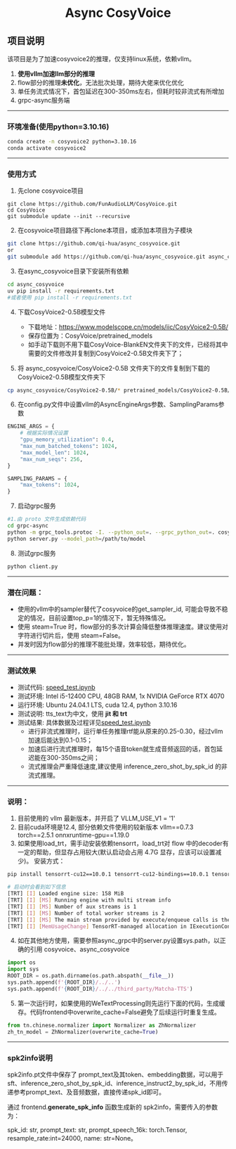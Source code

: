 <div align="center">

# Async CosyVoice
</div>

## 项目说明

该项目是为了加速cosyvoice2的推理，仅支持linux系统，依赖vllm。
1. **使用vllm加速llm部分的推理**
2. flow部分的推理**未优化**，无法批次处理，期待大佬来优化优化
3. 单任务流式情况下，首包延迟在300-350ms左右，但耗时较非流式有所增加
4. grpc-async服务端

---
### 环境准备(使用python=3.10.16)
```bash
conda create -n cosyvoice2 python=3.10.16
conda activate cosyvoice2
```

---
### 使用方式

1. 先clone cosyvoice项目
````
git clone https://github.com/FunAudioLLM/CosyVoice.git
cd CosyVoice
git submodule update --init --recursive
````

2. 在cosyvoice项目路径下再clone本项目，或添加本项目为子模块
```bash
git clone https://github.com/qi-hua/async_cosyvoice.git
or
git submodule add https://github.com/qi-hua/async_cosyvoice.git async_cosyvoice
```

3. 在async_cosyvoice目录下安装所有依赖
```bash
cd async_cosyvoice
uv pip install -r requirements.txt
#或者使用 pip install -r requirements.txt
```

4. 下载CosyVoice2-0.5B模型文件 

    - 下载地址：https://www.modelscope.cn/models/iic/CosyVoice2-0.5B/
    - 保存位置为：CosyVoice/pretrained_models
    - 如手动下载则不用下载CosyVoice-BlankEN文件夹下的文件，已经将其中需要的文件修改并复制到CosyVoice2-0.5B文件夹下了；

5. 将 async_cosyvoice/CosyVoice2-0.5B 文件夹下的文件复制到下载的CosyVoice2-0.5B模型文件夹下
```bash
cp async_cosyvoice/CosyVoice2-0.5B/* pretrained_models/CosyVoice2-0.5B/
```

6. 在config.py文件中设置vllm的AsyncEngineArgs参数、SamplingParams参数
```python
ENGINE_ARGS = {
    # 根据实际情况设置 
    "gpu_memory_utilization": 0.4,
    "max_num_batched_tokens": 1024,
    "max_model_len": 1024,
    "max_num_seqs": 256,
}

SAMPLING_PARAMS = {
    "max_tokens": 1024,
}
```

7. 启动grpc服务
```bash
#1.由 proto 文件生成依赖代码
cd grpc-async
python -m grpc_tools.protoc -I. --python_out=. --grpc_python_out=. cosyvoice.proto
python server.py --model_path=/path/to/model
```

8. 测试grpc服务
```bash
python client.py
```

---
### 潜在问题：
- 使用的vllm中的sampler替代了cosyvoice的get_sampler_id, 可能会导致不稳定的情况，目前设置top_p=1的情况下，暂无特殊情况。
- 使用 steam=True 时，flow部分的多次计算会降低整体推理速度。建议使用对字符进行切片后，使用 steam=False。
- 并发时因为flow部分的推理不能批处理，效率较低，期待优化。

---
### 测试效果

- 测试代码: [speed_test.ipynb](speed_test.ipynb)
- 测试环境: Intel i5-12400 CPU, 48GB RAM, 1x NVIDIA GeForce RTX 4070
- 运行环境: Ubuntu 24.04.1 LTS, cuda 12.4, python 3.10.16
- 测试说明: tts_text为中文，使用 **jit 和 trt**
- 测试结果: 具体数据及过程详见[speed_test.ipynb](speed_test.ipynb)
  - 进行非流式推理时，运行单任务推理rtf能从原来的0.25-0.30，经过vllm加速后能达到0.1-0.15；
  - 加速后进行流式推理时，每15个语音token就生成音频返回的话，首包延迟能在300-350ms之间；
  - 流式推理会严重降低速度,建议使用 inference_zero_shot_by_spk_id 的非流式推理。

---
### 说明：

1. 目前使用的 vllm 最新版本，并开启了 VLLM_USE_V1 = '1'
2. 目前cuda环境是12.4, 部分依赖文件使用的较新版本 vllm==0.7.3 torch==2.5.1 onnxruntime-gpu==1.19.0
3. 如果使用load_trt，需手动安装依赖tensorrt，load_trt对 flow 中的decoder有一定的帮助，但显存占用较大(默认启动会占用 4.7G 显存，应该可以设置减少)。
   安装方式： 
```bash
pip install tensorrt-cu12==10.0.1 tensorrt-cu12-bindings==10.0.1 tensorrt-cu12-libs==10.0.1

# 启动时会看到如下信息
[TRT] [I] Loaded engine size: 158 MiB
[TRT] [I] [MS] Running engine with multi stream info
[TRT] [I] [MS] Number of aux streams is 1
[TRT] [I] [MS] Number of total worker streams is 2
[TRT] [I] [MS] The main stream provided by execute/enqueue calls is the first worker stream
[TRT] [I] [MemUsageChange] TensorRT-managed allocation in IExecutionContext creation: CPU +0, GPU +4545, now: CPU 0, GPU 4681 (MiB)
```
4. 如在其他地方使用，需要参照async_grpc中的server.py设置sys.path，以正确的引用 cosyvoice、async_cosyvoice
```python
import os
import sys
ROOT_DIR = os.path.dirname(os.path.abspath(__file__))
sys.path.append(f'{ROOT_DIR}/../..')
sys.path.append(f'{ROOT_DIR}/../../third_party/Matcha-TTS')
```
5. 第一次运行时，如果使用的WeTextProcessing则先运行下面的代码，生成缓存。代码frontend中overwrite_cache=False避免了后续运行时重复生成。
```python
from tn.chinese.normalizer import Normalizer as ZhNormalizer
zh_tn_model = ZhNormalizer(overwrite_cache=True)
```

---
### spk2info说明

spk2info.pt文件中保存了 prompt_text及其token、embedding数据，可以用于 sft、inference_zero_shot_by_spk_id、inference_instruct2_by_spk_id，不用传递参考prompt_text、及音频数据，直接传递spk_id即可。

通过 frontend.**generate_spk_info** 函数生成新的 spk2info，需要传入的参数为：

spk_id: str, prompt_text: str, prompt_speech_16k: torch.Tensor, resample_rate:int=24000, name: str=None。
